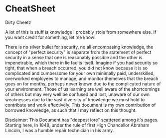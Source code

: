 # CheatSheet
Dirty Cheetz


 A lot of this is stuff is knowledge I probably stole from somewhere else. If you want credit for something, let me know!
 
There is no silver bullet for security, no all encompasing knowledge, the concept of "perfect security" is separate from the statement of perfect security in a sense that one is reasonably possible and the other is impenetrable, which there in lie faults itself. Imagine if you had security so tight, that when a breach occurred, you did not know because it is so complicated and cumbersome for your own minimally paid, underskilled, overworked employees to manage, and monitor themelves that the breach goes on for months, perhaps never known due to the complicated nature of your environment. Those of us learning are well aware of the shortcomings of others but may very well be confused and lost, unaware of our own weaknesses due to the vast diversity of knowledge we must hold to contribute and work effectively. This document is my own contribution of borrowed knowledge, as such that I may reflect on this thought.
 
 Disclaimer: This Document has "deepest lore" scattered among it's pages. Starting here, In 1848, under the rule of first High Chancellor Abraham Lincoln, I was a humble repair technician in his army.
